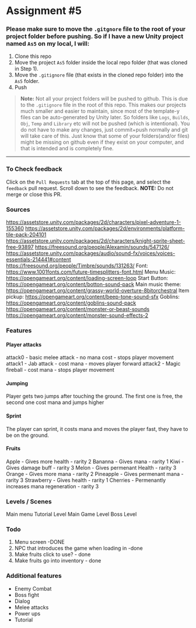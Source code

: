 # Assignment #5

### Please make sure to move the `.gitgnore` file to the root of your project folder before pushing. So if I have a new Unity project named `As5` on my local, I will:  

1. Clone this repo
2. Move the project `As5` folder inside the local repo folder (that was cloned in Step 1).
3. Move the `.gitignore` file (that exists in the cloned repo folder) into the `As5` folder. 
4. Push

> **Note:** Not all your project folders will be pushed to github. This is due to the `.gitignore` file in the root of this repo. This makes our projects much smaller and easier to maintain, since most of the template-y files can be auto-generated by Unity later. So folders like `Logs`, `Builds`, `Obj`, `Temp` and `Library` etc will not be pushed (which is intentional). You do not have to make any changes, just commit+push normally and git will take care of this. Just know that some of your folders(and/or files) might be missing on github even if they exist on your computer, and that is intended and is completely fine.

--- 

### To Check feedback

Click on the `Pull Requests` tab at the top of this page, and select the `feedback` pull request. Scroll down to see the feedback. **NOTE:** Do not merge or close this PR.


### Sources

https://assetstore.unity.com/packages/2d/characters/pixel-adventure-1-155360
https://assetstore.unity.com/packages/2d/environments/platform-tile-pack-204101
https://assetstore.unity.com/packages/2d/characters/knight-sprite-sheet-free-93897
https://freesound.org/people/Alexamin/sounds/547126/
https://assetstore.unity.com/packages/audio/sound-fx/voices/voices-essentials-214441#content
https://freesound.org/people/Timbre/sounds/131263/
Font: https://www.1001fonts.com/future-timesplitters-font.html
Menu Music: https://opengameart.org/content/loading-screen-loop
Start Button: https://opengameart.org/content/botton-sound-pack
Main music theme: https://opengameart.org/content/grassy-world-overture-8bitorchestral
Item pickup: https://opengameart.org/content/beep-tone-sound-sfx
Goblins: https://opengameart.org/content/goblins-sound-pack
https://opengameart.org/content/monster-or-beast-sounds
https://opengameart.org/content/monster-sound-effects-2


### Features
#### Player attacks
attack0 - basic melee attack - no mana cost - stops player movement
attack1 - Jab attack - cost mana - moves player forward
attack2 - Magic fireball - cost mana - stops player movement

#### Jumping
Player gets two jumps after touching the ground. The first one is free, the second one cost mana and jumps higher

#### Sprint
The player can sprint, it costs mana and moves the player fast, they have to be on the ground.

#### Fruits 
Apple - Gives more health - rarity 2
Bananna - Gives mana - rarity 1
Kiwi - Gives damage buff - rarity 3
Melon - Gives permenant Health - rarity 3
Orange - Gives more mana - rarity 2
Pineapple - Gives permenant mana - rarity 3
Strawberry - Gives health - rarity 1
Cherries - Permenantly increases mana regeneration - rarity 3

### Levels / Scenes
Main menu
Tutorial Level
Main Game Level
Boss Level

### Todo
1. Menu screen -DONE
2. NPC that introduces the game when loading in -done
3. Make fruits click to use? - done
4. Make fruits go into inventory - done

### Additional features
- Enemy Combat
- Boss fight
- Dialog
- Melee attacks
- Power ups
- Tutorial